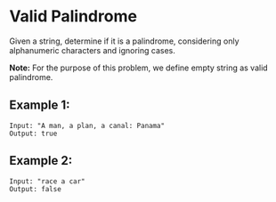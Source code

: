 # Valid Palindrome

Given a string, determine if it is a palindrome, considering only alphanumeric characters and ignoring cases.

**Note:** For the purpose of this problem, we define empty string as valid palindrome.

## Example 1:

```
Input: "A man, a plan, a canal: Panama"
Output: true
```

## Example 2:

```
Input: "race a car"
Output: false
```